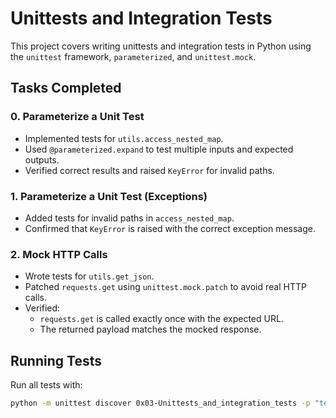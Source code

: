 # Unittests and Integration Tests

This project covers writing unittests and integration tests in Python using the `unittest` framework, `parameterized`, and `unittest.mock`.

## Tasks Completed

### 0. Parameterize a Unit Test
- Implemented tests for `utils.access_nested_map`.
- Used `@parameterized.expand` to test multiple inputs and expected outputs.
- Verified correct results and raised `KeyError` for invalid paths.

### 1. Parameterize a Unit Test (Exceptions)
- Added tests for invalid paths in `access_nested_map`.
- Confirmed that `KeyError` is raised with the correct exception message.

### 2. Mock HTTP Calls
- Wrote tests for `utils.get_json`.
- Patched `requests.get` using `unittest.mock.patch` to avoid real HTTP calls.
- Verified:
  - `requests.get` is called exactly once with the expected URL.
  - The returned payload matches the mocked response.

## Running Tests
Run all tests with:

```bash
python -m unittest discover 0x03-Unittests_and_integration_tests -p "test_*.py" -v
